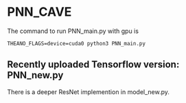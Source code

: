 # PNN_CAVE

The command to run PNN_main.py with gpu is

```
THEANO_FLAGS=device=cuda0 python3 PNN_main.py
```

## Recently uploaded Tensorflow version: PNN_new.py

There is a deeper ResNet implemention in model_new.py.
